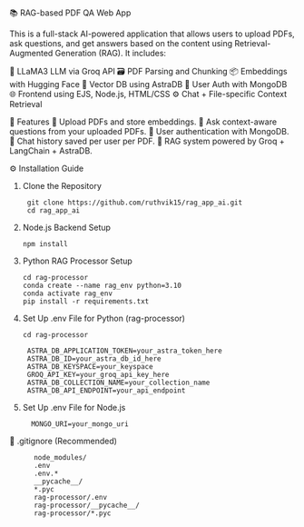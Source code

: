 📚 RAG-based PDF QA Web App

This is a full-stack AI-powered application that allows users to upload PDFs, ask questions, and get answers based on the content using Retrieval-Augmented Generation (RAG). It includes:

🧠 LLaMA3 LLM via Groq API
🗃️ PDF Parsing and Chunking
📦 Embeddings with Hugging Face
🧠 Vector DB using AstraDB
🧾 User Auth with MongoDB
🌐 Frontend using EJS, Node.js, HTML/CSS
⚙️ Chat + File-specific Context Retrieval

🚀 Features
📂 Upload PDFs and store embeddings.
💬 Ask context-aware questions from your uploaded PDFs.
🔐 User authentication with MongoDB.
📜 Chat history saved per user per PDF.
📁 RAG system powered by Groq + LangChain + AstraDB.

⚙️ Installation Guide
1. Clone the Repository
   
        git clone https://github.com/ruthvik15/rag_app_ai.git
        cd rag_app_ai
2. Node.js Backend Setup
   
       npm install

3. Python RAG Processor Setup

       cd rag-processor
       conda create --name rag_env python=3.10
       conda activate rag_env
       pip install -r requirements.txt
4. Set Up .env File for Python (rag-processor)
   
       cd rag-processor
    
        ASTRA_DB_APPLICATION_TOKEN=your_astra_token_here
        ASTRA_DB_ID=your_astra_db_id_here
        ASTRA_DB_KEYSPACE=your_keyspace
        GROQ_API_KEY=your_groq_api_key_here
        ASTRA_DB_COLLECTION_NAME=your_collection_name
        ASTRA_DB_API_ENDPOINT=your_api_endpoint
5. Set Up .env File for Node.js

         MONGO_URI=your_mongo_uri

📝 .gitignore (Recommended)

          node_modules/
          .env
          .env.*
          __pycache__/
          *.pyc
          rag-processor/.env
          rag-processor/__pycache__/
          rag-processor/*.pyc

